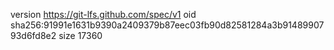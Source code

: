 version https://git-lfs.github.com/spec/v1
oid sha256:91991e1631b9390a2409379b87eec03fb90d82581284a3b9148990793d6fd8e2
size 17360
